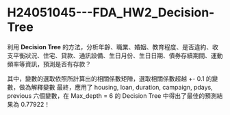 # H24051045---FDA_HW2_Decision-Tree
利用 **Decision Tree** 的方法，分析年齡、職業、婚姻、教育程度、是否違約、收支平衡狀況、住宅、貸款、通訊設備、生日月份、生日日期、債券存續期間、運動頻率等資訊，預測是否有存款？

其中，變數的選取依照所計算出的相關係數矩陣，選取相關係數超越 +- 0.1 的變數，做為解釋變數
最終，應用了 housing, loan, duration, campaign, pdays, previous 六個變數，在 Max_depth = 6 的 Decision Tree 中得出了最佳的預測結果為 0.77922！
